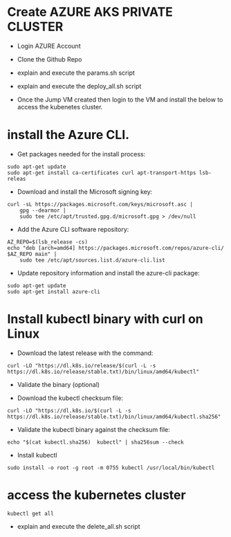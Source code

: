 # Create AZURE AKS PRIVATE CLUSTER

- Login AZURE Account
- Clone the Github Repo
- explain and execute the params.sh script 
- explain and execute the deploy_all.sh script 

- Once the Jump VM created then login to the VM and install the below to access the kubenetes cluster.

# install the Azure CLI.

- Get packages needed for the install process:

```
sudo apt-get update
sudo apt-get install ca-certificates curl apt-transport-https lsb-releas
```

- Download and install the Microsoft signing key:

```
curl -sL https://packages.microsoft.com/keys/microsoft.asc |
    gpg --dearmor |
    sudo tee /etc/apt/trusted.gpg.d/microsoft.gpg > /dev/null
```

- Add the Azure CLI software repository:

```
AZ_REPO=$(lsb_release -cs)
echo "deb [arch=amd64] https://packages.microsoft.com/repos/azure-cli/ $AZ_REPO main" |
    sudo tee /etc/apt/sources.list.d/azure-cli.list
```

- Update repository information and install the azure-cli package:

```
sudo apt-get update
sudo apt-get install azure-cli
```

# Install kubectl binary with curl on Linux

- Download the latest release with the command:

```
curl -LO "https://dl.k8s.io/release/$(curl -L -s https://dl.k8s.io/release/stable.txt)/bin/linux/amd64/kubectl"
```

- Validate the binary (optional)

- Download the kubectl checksum file:

```
curl -LO "https://dl.k8s.io/$(curl -L -s https://dl.k8s.io/release/stable.txt)/bin/linux/amd64/kubectl.sha256"
```

- Validate the kubectl binary against the checksum file:

```
echo "$(cat kubectl.sha256)  kubectl" | sha256sum --check
```

- Install kubectl

```
sudo install -o root -g root -m 0755 kubectl /usr/local/bin/kubectl
```

# access the kubernetes cluster

```
kubectl get all

```


- explain and execute the delete_all.sh script 